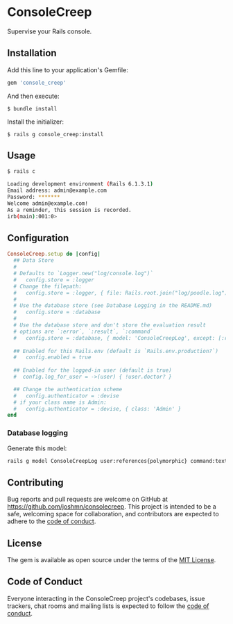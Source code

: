 # ConsoleCreep

Supervise your Rails console.

## Installation

Add this line to your application's Gemfile:

```ruby
gem 'console_creep'
```

And then execute:

    $ bundle install

Install the initializer:

    $ rails g console_creep:install
    
## Usage

```bash 
$ rails c 

Loading development environment (Rails 6.1.3.1)
Email address: admin@example.com
Password: *******
Welcome admin@example.com!
As a reminder, this session is recorded.
irb(main):001:0> 
```

## Configuration

```ruby 
ConsoleCreep.setup do |config|
  ## Data Store
  # 
  # Defaults to `Logger.new("log/console.log")`
  #   config.store = :logger  
  # Change the filepath:
  #   config.store = :logger, { file: Rails.root.join("log/poodle.log") }
  #    
  # Use the database store (see Database Logging in the README.md)
  #   config.store = :database
  #
  # Use the database store and don't store the evaluation result
  # options are `:error`, `:result`, `:command`
  #   config.store = :database, { model: 'ConsoleCreepLog', except: [:result] }
  
  ## Enabled for this Rails.env (default is `Rails.env.production?`)
  #   config.enabled = true
  
  ## Enabled for the logged-in user (default is true)
  #  config.log_for_user = ->(user) { !user.doctor? }

  ## Change the authentication scheme
  #   config.authenticator = :devise
  # if your class name is Admin:
  #   config.authenticator = :devise, { class: 'Admin' }
end
```

### Database logging

Generate this model:

```bash 
rails g model ConsoleCreepLog user:references{polymorphic} command:text result:text error:text time:time --no-timestamps
```


## Contributing

Bug reports and pull requests are welcome on GitHub at https://github.com/joshmn/consolecreep. This project is intended to be a safe, welcoming space for collaboration, and contributors are expected to adhere to the [code of conduct](https://github.com/joshmn/consolecreep/blob/master/CODE_OF_CONDUCT.md).

## License

The gem is available as open source under the terms of the [MIT License](https://opensource.org/licenses/MIT).

## Code of Conduct

Everyone interacting in the ConsoleCreep project's codebases, issue trackers, chat rooms and mailing lists is expected to follow the [code of conduct](https://github.com/joshmn/consolecreep/blob/master/CODE_OF_CONDUCT.md).
